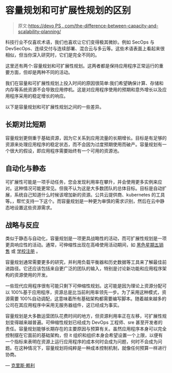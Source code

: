 # 容量规划和可扩展性规划的区别

> 原文:[https://devo PS . com/the-difference-between-capacity-and-scalability-planning/](https://devops.com/the-difference-between-capacity-and-scalability-planning/)

科技行业不仅喜欢术语，我们也喜欢让它们变得极其微妙。例如 SecOps 与 DevSecOps、连续交付与连续部署、混合云与多云等。这些术语表面上看起来很相似，但当你深入研究时，它们是完全不同的。

这里还有两个:容量规划和可扩展性规划。这两者都是保持应用程序正常运行的重要方面，但却是两种不同的活动。

我们在容量和可扩展性规划上投入时间的原因很简单:我们希望确保计算、存储和内存等系统资源不会导致应用停机。这是对应用程序使用的预期和意外增长以及应用程序采用的稳定增长的响应。

以下是容量规划和可扩展性规划之间的一些差异。

## **长期对比短期**

容量规划更侧重于基础资源，因为它关系到应用流量的长期增长。目标是有足够的资源来处理应用程序的稳定状态，而不会因为过度预期使用而破产。容量规划有一个很大的假设，即应用程序需要始终有一个可用的资源池。

## **自动化与静态**

可扩展性可能是一项手动任务，您会发现利用率在攀升，并会使用更多实例来应对。这种情况可能更常见。但我不认为这是大多数团队的总体目标。目标是自动扩展，系统自己知道什么时候该增加新的资源。公共云提供商、kubernetes 的工具等。，帮忙支持一下这个。而容量规划是一种更为审慎的需求识别，然后在云中静态地设置这些资源需求。

## **战略与反应**

类似于静态与自动化，容量规划是一项更具战略性的活动，而可扩展性规划是一项更具响应性的活动。通常，可伸缩性出现在高峰使用活动期间，如 [黑色星期五销售](https://www.cnbc.com/2019/11/29/costcos-website-goes-down-on-thanksgiving-others-see-outages.html) 或 [学校注册](https://www.nytimes.com/2017/10/31/us/common-app-outage-college.html) 。

容量规划通常需要更多的研究，并利用负载平衡器和历史数据等工具来了解最佳前进路径。它还应该包括来自更广泛的团队的输入，特别是讨论新功能和应用程序架构的资源使用的开发。

一些现代应用程序很有可能只剩下可伸缩性规划。这可能是因为理论上资源分配可以 100%基于应用程序，资源总是比当前利用率领先一步。为了采用这种模式，资源需要 100%自动调配，这意味着所有基础架构都需要编写脚本。随着越来越多的公司在其应用程序中采用无服务器组件，这已经成为事实。

容量规划是大多数运营团队花费时间的地方，但资源利用率正在左移，可扩展性规划变得越来越普遍。可伸缩性规划已经成为 DevOps 工程师、sre 甚至开发者的责任。容量规划能够长期存在的主要原因与预算有关。虽然应用程序本身可以完全控制摆在它面前的基础架构，但 it 组织和组织本身会希望设置一个上限，以便有一个指标来表明在资源上运行应用程序的成本何时会成为问题，何时不会成为问题。在这种情况下，容量规划将纯粹是一种成本控制机制，就像任何预算一样进行协商。

— [克里斯·赖利](https://devops.com/author/chrisriley/)